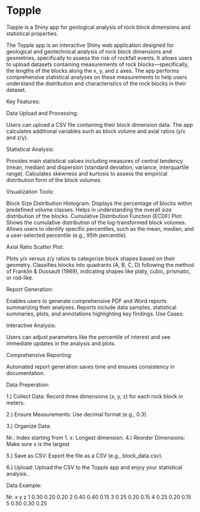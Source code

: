 # Topple
Topple is a Shiny app for geological analysis of rock block dimensions and statistical properties.



The Topple app is an interactive Shiny web application designed for geological and geotechnical analysis of rock block dimensions and geometries, specifically to assess the risk of rockfall events. It allows users to upload datasets containing measurements of rock blocks—specifically, the lengths of the blocks along the x, y, and z axes. The app performs comprehensive statistical analyses on these measurements to help users understand the distribution and characteristics of the rock blocks in their dataset.

Key Features:

Data Upload and Processing:

Users can upload a CSV file containing their block dimension data. The app calculates additional variables such as block volume and axial ratios (y/x and z/y).

Statistical Analysis:

Provides main statistical values including measures of central tendency (mean, median) and dispersion (standard deviation, variance, interquartile range). Calculates skewness and kurtosis to assess the empirical distribution form of the block volumes.

Visualization Tools:

Block Size Distribution Histogram: Displays the percentage of blocks within predefined volume classes. Helps in understanding the overall size distribution of the blocks. Cumulative Distribution Function (ECDF) Plot: Shows the cumulative distribution of the log-transformed block volumes. Allows users to identify specific percentiles, such as the mean, median, and a user-selected percentile (e.g., 95th percentile).

Axial Ratio Scatter Plot:

Plots y/x versus z/y ratios to categorize block shapes based on their geometry. Classifies blocks into quadrants (A, B, C, D) following the method of Franklin & Dussault (1989), indicating shapes like platy, cubic, prismatic, or rod-like.

Report Generation:

Enables users to generate comprehensive PDF and Word reports summarizing their analyses. Reports include data samples, statistical summaries, plots, and annotations highlighting key findings. Use Cases:

Interactive Analysis:

Users can adjust parameters like the percentile of interest and see immediate updates in the analysis and plots.

Comprehensive Reporting:

Automated report generation saves time and ensures consistency in documentation.

Data Preperation:

1.) Collect Data: Record three dimensions (x, y, z) for each rock block in meters.

2.) Ensure Measurements: Use decimal format (e.g., 0.3).

3.) Organize Data:

Nr.: Index starting from 1.
x: Longest dimension.
4.) Reorder Dimensions: Make sure x is the largest

5.) Save as CSV: Export the file as a CSV (e.g., block_data.csv).

6.) Upload: Upload the CSV to the Topple app and enjoy your statistical analysis..

Data Example:

Nr.	x	y	z
1	0.30	0.20	0.20
2	0.40	0.40	0.15
3	0.25	0.20	0.15
4	0.25	0.20	0.15
5	0.50	0.30	0.25
